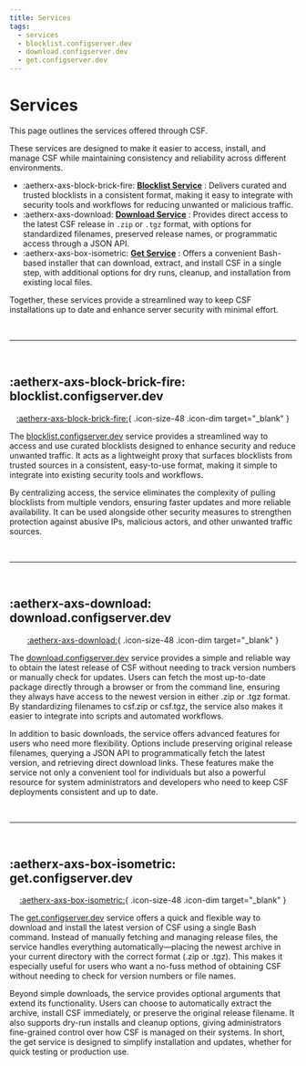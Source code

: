 ```yaml
---
title: Services
tags:
  - services
  - blocklist.configserver.dev
  - download.configserver.dev
  - get.configserver.dev
---
```


# Services <!-- omit from toc -->

This page outlines the services offered through CSF.  

These services are designed to make it easier to access, install, and manage CSF while maintaining consistency and reliability across different environments.  

- :aetherx-axs-block-brick-fire: [**Blocklist Service**](#blocklistconfigserverdev)
:   Delivers curated and trusted blocklists in a consistent format, making it easy to integrate with security tools and workflows for reducing unwanted or malicious traffic.  
- :aetherx-axs-download: [**Download Service**](#downloadconfigserverdev)
:   Provides direct access to the latest CSF release in `.zip` or `.tgz` format, with options for standardized filenames, preserved release names, or programmatic access through a JSON API.  
- :aetherx-axs-box-isometric: [**Get Service**](#getconfigserverdev)
:   Offers a convenient Bash-based installer that can download, extract, and install CSF in a single step, with additional options for dry runs, cleanup, and installation from existing local files.  

Together, these services provide a streamlined way to keep CSF installations up to date and enhance server security with minimal effort.


<br />

---

<br />

## :aetherx-axs-block-brick-fire: blocklist.configserver.dev <!-- omit from toc -->
<!-- md:docs ../advanced/services/blocklist.configserver/ self -->

<div align="center" class="icon-container" markdown>

  [:aetherx-axs-block-brick-fire:](https://blocklist.configserver.dev){ .icon-size-48 .icon-dim target="_blank" }

</div>

The [blocklist.configserver.dev](https://blocklist.configserver.dev/master.ipset) service provides a streamlined way to access and use curated blocklists designed to enhance security and reduce unwanted traffic. It acts as a lightweight proxy that surfaces blocklists from trusted sources in a consistent, easy-to-use format, making it simple to integrate into existing security tools and workflows.

By centralizing access, the service eliminates the complexity of pulling blocklists from multiple vendors, ensuring faster updates and more reliable availability. It can be used alongside other security measures to strengthen protection against abusive IPs, malicious actors, and other unwanted traffic sources.

<br />

---

<br />

## :aetherx-axs-download: download.configserver.dev <!-- omit from toc -->
<!-- md:docs ../advanced/services/download.configserver/ self -->

<div align="center" class="icon-container" markdown>

  [:aetherx-axs-download:](https://download.configserver.dev){ .icon-size-48 .icon-dim target="_blank" }

</div>

The [download.configserver.dev](https://download.configserver.dev) service provides a simple and reliable way to obtain the latest release of CSF without needing to track version numbers or manually check for updates. Users can fetch the most up-to-date package directly through a browser or from the command line, ensuring they always have access to the newest version in either .zip or .tgz format. By standardizing filenames to csf.zip or csf.tgz, the service also makes it easier to integrate into scripts and automated workflows.

In addition to basic downloads, the service offers advanced features for users who need more flexibility. Options include preserving original release filenames, querying a JSON API to programmatically fetch the latest version, and retrieving direct download links. These features make the service not only a convenient tool for individuals but also a powerful resource for system administrators and developers who need to keep CSF deployments consistent and up to date.

<br />

---

<br />

## :aetherx-axs-box-isometric: get.configserver.dev <!-- omit from toc -->
<!-- md:docs ../advanced/services/get.configserver/ self -->

<div align="center" class="icon-container" markdown>

  [:aetherx-axs-box-isometric:](https://get.configserver.dev){ .icon-size-48 .icon-dim target="_blank" }

</div>

The [get.configserver.dev](https://get.configserver.dev) service offers a quick and flexible way to download and install the latest version of CSF using a single Bash command. Instead of manually fetching and managing release files, the service handles everything automatically—placing the newest archive in your current directory with the correct format (.zip or .tgz). This makes it especially useful for users who want a no-fuss method of obtaining CSF without needing to check for version numbers or file names.

Beyond simple downloads, the service provides optional arguments that extend its functionality. Users can choose to automatically extract the archive, install CSF immediately, or preserve the original release filename. It also supports dry-run installs and cleanup options, giving administrators fine-grained control over how CSF is managed on their systems. In short, the get service is designed to simplify installation and updates, whether for quick testing or production use.

<br />
<br />